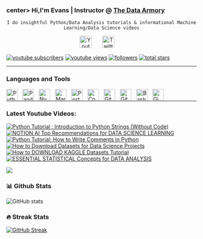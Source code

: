 

<h3 align:"center">center>
Hi,I'm Evans | Instructor @ <a href="https://www.youtube.com/@thedataarmory">The Data Armory</a>
</h3>


<p align="center">
<code>I do insightful Python/Data Analysis tutorials & informational Machine Learning/Data Science videos</code>
</p>

<p align="center">
  <a href="https://www.youtube.com/@thedataarmory"><img width="32px" alt="Youtube" title="Youtube" src="https://i.imgur.com/qiXu7b2.png"/></a>
  &#8287;&#8287;&#8287;&#8287;&#8287;
  <a href="https://twitter.com/TheDataArmory"><img width="32px" alt="Twitter" title="Twitter" src="https://i.imgur.com/OXZM1L6.png"/></a>
  &#8287;&#8287;&#8287;&#8287;&#8287;
</p>

 <p align="left">
  <a href="https://www.youtube.com/@thedataarmory?sub_confirmation=1">
         <img alt="youtube subscribers" title="Subscribe to my YouTube channel" src="https://custom-icon-badges.demolab.com/youtube/channel/subscribers/UCb1e9a7InJ0Dvj9cMiqVLPA?color=%23E05D44&label=SUBSCRIBE&logo=video&logoColor=white&style=for-the-badge&labelColor=CE4630"/></a> 
 <a href="https://www.youtube.com/@thedataarmory">
         <img alt="youtube views" title="YouTube views" src="https://custom-icon-badges.demolab.com/youtube/channel/views/UCb1e9a7InJ0Dvj9cMiqVLPA?color=%23E1AD0E&logo=eye&logoColor=white&style=for-the-badge&labelColor=C79600"/></a> 
      <a href="https://github.com/everndah?tab=followers">
         <img alt="followers" title="Follow me on Github" src="https://custom-icon-badges.demolab.com/github/followers/everndah?color=236ad3&labelColor=1155ba&style=for-the-badge&logo=person-add&label=Follow&logoColor=white"/></a>
      <a href="https://github.com/everndah?tab=repositories&sort=stargazers">
         <img alt="total stars" title="Total stars on GitHub" src="https://custom-icon-badges.demolab.com/github/stars/everndah?color=55960c&style=for-the-badge&labelColor=488207&logo=star"/></a>
   </p>

------

### Languages and Tools

<img align="left" alt="Python" width="30px" style="padding-right:10px;" src="https://cdn.jsdelivr.net/gh/devicons/devicon/icons/python/python-plain.svg" />
<img align="left" alt="Pandas" width="30px" style="padding-right:10px;" src="https://cdn.jsdelivr.net/gh/devicons/devicon/icons/pandas/pandas-original.svg" />
<img align="left" alt="Numpy" width="30px" style="padding-right:10px;" src="https://cdn.jsdelivr.net/gh/devicons/devicon/icons/numpy/numpy-original.svg" />
<img align="left" alt="Markdown" width="30px" style="padding-right:10px;" src="https://cdn.jsdelivr.net/gh/devicons/devicon/icons/markdown/markdown-original.svg" />
<img align="left" alt="Postgre" width="30px" style="padding-right:10px;" src="https://cdn.jsdelivr.net/gh/devicons/devicon/icons/postgresql/postgresql-original.svg" />
<img align="left" alt="Code" width="30px" style="padding-right:10px;" src="https://cdn.jsdelivr.net/gh/devicons/devicon/icons/vscode/vscode-original.svg" />
<img align="left" alt="GitHub" width="30px" style="padding-right:10px;" src="https://cdn.jsdelivr.net/gh/devicons/devicon/icons/github/github-original.svg" />
<img align="left" alt="Git" width="30px" style="padding-right:10px;" src="https://cdn.jsdelivr.net/gh/devicons/devicon/icons/git/git-original.svg" />
<img align="left" alt="Bash" width="30px" style="padding-right:10px;" src="https://cdn.jsdelivr.net/gh/devicons/devicon/icons/bash/bash-original.svg" />
<img align="left" alt="Gimp" width="30px" style="padding-right:10px;" src="https://cdn.jsdelivr.net/gh/devicons/devicon/icons/gimp/gimp-original.svg" />        
<br />

---

### Latest Youtube Videos:

<!-- BEGIN YOUTUBE-CARDS -->
[![Python Tutorial : Introduction to Python Strings (Without Code)](https://ytcards.demolab.com/?id=4Ui4PnrFC9Q&title=Python+Tutorial+%3A+Introduction+to+Python+Strings+%28Without+Code%29&lang=en&timestamp=1681369759&background_color=%230d1117&title_color=%23ffffff&stats_color=%23dedede&width=250 "Python Tutorial : Introduction to Python Strings (Without Code)")](https://www.youtube.com/watch?v=4Ui4PnrFC9Q)
[![NOTION AI Top Recommendations for DATA SCIENCE LEARNING](https://ytcards.demolab.com/?id=23vWhTPrVW4&title=NOTION+AI+Top+Recommendations+for+DATA+SCIENCE+LEARNING&lang=en&timestamp=1674660586&background_color=%230d1117&title_color=%23ffffff&stats_color=%23dedede&width=250 "NOTION AI Top Recommendations for DATA SCIENCE LEARNING")](https://www.youtube.com/watch?v=23vWhTPrVW4)
[![Python Tutorial: How to Write Comments in Python](https://ytcards.demolab.com/?id=iqWqg5szAOI&title=Python+Tutorial%3A+How+to+Write+Comments+in+Python&lang=en&timestamp=1669476608&background_color=%230d1117&title_color=%23ffffff&stats_color=%23dedede&width=250 "Python Tutorial: How to Write Comments in Python")](https://www.youtube.com/watch?v=iqWqg5szAOI)
[![How to Download Datasets for Data Science Projects](https://ytcards.demolab.com/?id=n3DWS_p-AtM&title=How+to+Download+Datasets+for+Data+Science+Projects&lang=en&timestamp=1667309464&background_color=%230d1117&title_color=%23ffffff&stats_color=%23dedede&width=250 "How to Download Datasets for Data Science Projects")](https://www.youtube.com/watch?v=n3DWS_p-AtM)
[![How to DOWNLOAD KAGGLE Datasets Tutorial](https://ytcards.demolab.com/?id=7Jgur9q2ZVk&title=How+to+DOWNLOAD+KAGGLE+Datasets+Tutorial&lang=en&timestamp=1666180981&background_color=%230d1117&title_color=%23ffffff&stats_color=%23dedede&width=250 "How to DOWNLOAD KAGGLE Datasets Tutorial")](https://www.youtube.com/watch?v=7Jgur9q2ZVk)
[![ESSENTIAL STATISTICAL Concepts for DATA ANALYSIS](https://ytcards.demolab.com/?id=g9w3GJr-HY0&title=ESSENTIAL+STATISTICAL+Concepts+for+DATA+ANALYSIS&lang=en&timestamp=1664395105&background_color=%230d1117&title_color=%23ffffff&stats_color=%23dedede&width=250 "ESSENTIAL STATISTICAL Concepts for DATA ANALYSIS")](https://www.youtube.com/watch?v=g9w3GJr-HY0)
<!-- END YOUTUBE-CARDS -->

[<img src="https://custom-icon-badges.demolab.com/badge/-Subscribe%20For%20More-red?style=for-the-badge&logo=video&logoColor=white"/>](https://www.youtube.com/@thedataarmory?sub_confirmation=1)

### 📊 Github Stats

![GitHub stats](https://github-readme-stats.vercel.app/api?username=everndah&show_icons=true&theme=gruvbox)

### 🔥 Streak Stats

[![GitHub Streak](http://github-readme-streak-stats.herokuapp.com?user=everndah&theme=monokai-metallian&hide_border=true)](https://git.io/streak-stats)
